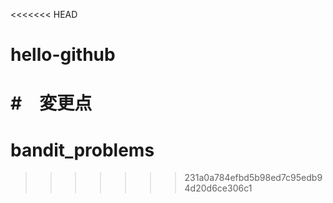 <<<<<<< HEAD
# hello-github
#　変更点
=======
# bandit_problems
>>>>>>> 231a0a784efbd5b98ed7c95edb94d20d6ce306c1
